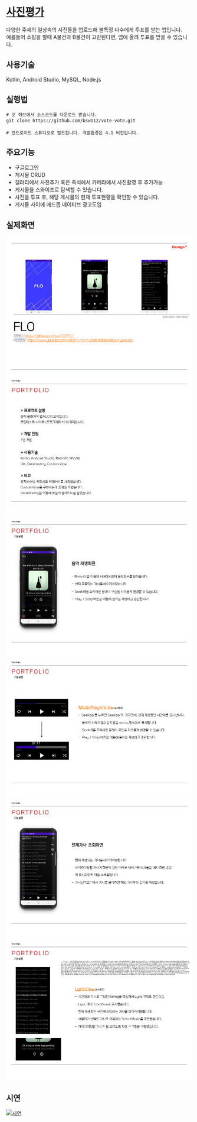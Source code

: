 # [사진평가](https://play.google.com/store/apps/details?id=com.manta.firstapp)<br>
다양한 주제의 일상속의 사진들을 업로드해 불특정 다수에게 투표를 받는 앱입니다.<br/>
예를들어 쇼핑을 할때 A물건과 B물건이 고민된다면, 앱에 올려 투표를 받을 수 있습니다.

## 사용기술
Kotlin, Android Studio, MySQL, Node.js

## 실행법
```
# 깃 허브에서 소스코드를 다운로드 받습니다.
git clone https://github.com/bsw112/vote-vote.git

# 안드로이드 스튜디오로 빌드합니다. 개발환경은 4.1 버전입니다.
```

## 주요기능
* 구글로그인
* 게시물 CRUD
* 갤러리에서 사진추가 혹은 즉석에서 카메라에서 사진촬영 후 추가가능
* 게시물을 스와이프로 탐색할 수 있습니다.
* 사진을 투표 후, 해당 게시물의 현재 투표현황을 확인할 수 있습니다.
* 게시물 사이에 애드몹 네이티브 광고도입

## 실제화면
![alt](readme/슬라이드15.PNG)
![alt](readme/슬라이드16.PNG)
![alt](readme/슬라이드17.PNG)
![alt](readme/슬라이드18.PNG)
![alt](readme/슬라이드19.PNG)
![alt](readme/슬라이드20.PNG)
## 시연
[![시연](http://img.youtube.com/vi/kxFRko6wcPg/0.jpg)](https://www.youtube.com/watch?v=kxFRko6wcPg)


